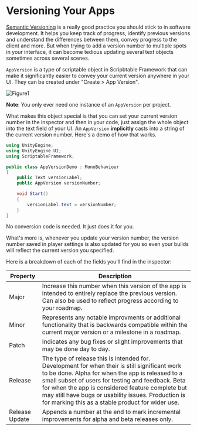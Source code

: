 # Versioning Your Apps

[Semantic Versioning](https://semver.org/) is a really good practice you should stick to in software development. It helps you keep track of progress, identify previous versions and understand the differences between them, convey progress to the client and more. But when trying to add a version number to multiple spots in your interface, it can become tedious updating several text objects sometimes across several scenes.

`AppVersion` is a type of scriptable object in Scripbtable Framework that can make it significantly easier to convey your current version anywhere in your UI. They can be created under "Create > App Version".

![Figure1](~/images/versioningYourApps1.png)

**Note**: You only ever need one instance of an `AppVersion` per project. 

What makes this object special is that you can set your current version number in the inspector and then in your code, just assign the whole object into the text field of your UI. An `AppVersion` **implicitly** casts into a string of the current version number. Here's a demo of how that works.

``` cs
using UnityEngine;
using UnityEngine.UI;
using ScriptableFramework;

public class AppVersionDemo : MonoBehaviour
{
    public Text versionLabel;
    public AppVersion versionNumber;

    void Start()
    {
        versionLabel.text = versionNumber;
    }
}
```

No conversion code is needed. It just does it for you.

What's more is, whenever you update your version number, the version number saved in player settings is also updated for you so even your builds will reflect the current version you specified.

Here is a breakdown of each of the fields you'll find in the inspector:

| Property       | Description  |
|----------------|---|
| Major          | Increase this number when this version of the app is intended to entirely replace the previous version. Can also be used to reflect progress according to your roadmap. |
| Minor          | Represents any notable improvments or additional functionality that is backwards compatible within the current major version or a milestone in a roadmap. |
| Patch          | Indicates any bug fixes or slight improvements that may be done day to day. |
| Release        | The type of release this is intended for. Development for when their is still significant work to be done. Alpha for when the app is released to a small subset of users for testing and feedback. Beta for when the app is considered feature complete but may still have bugs or usability issues. Production is for marking this as a stable product for wider use.  |
| Release Update | Appends a number at the end to mark incremental improvements for alpha and beta releases only.  |